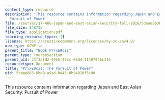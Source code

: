 ```yaml
---
content_type: resource
description: 'This resource contains information regarding Japan and East Asian Security:
  Pursuit of Power'
file: /courses/17-486-japan-and-east-asian-security-fall-2016/5deae8636bd9a9adb8458b94920f5c00_MIT17_486F16_PursuitPower.pdf
file_size: 148735
file_type: application/pdf
learning_resource_types: []
license: https://creativecommons.org/licenses/by-nc-sa/4.0/
ocw_type: OCWFile
parent_title: "Book Pr\xE9cis"
parent_type: CourseSection
parent_uid: 23f3afd2-49bb-45cc-68d4-11487446c316
resourcetype: Document
title: "Pr\xE9cis: The Pursuit of Power"
uid: 5deae863-6bd9-a9ad-b845-8b94920f5c00
---
```

This resource contains information regarding Japan and East Asian Security: Pursuit of Power